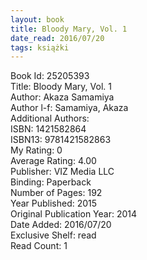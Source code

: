 ```yaml
---
layout: book
title: Bloody Mary, Vol. 1
date_read: 2016/07/20
tags: książki
---
```


Book Id: 25205393<br />
Title: Bloody Mary, Vol. 1<br />
Author: Akaza Samamiya<br />
Author l-f: Samamiya, Akaza<br />
Additional Authors: <br />
ISBN: 1421582864<br />
ISBN13: 9781421582863<br />
My Rating: 0<br />
Average Rating: 4.00<br />
Publisher: VIZ Media LLC<br />
Binding: Paperback<br />
Number of Pages: 192<br />
Year Published: 2015<br />
Original Publication Year: 2014<br />
Date Added: 2016/07/20<br />
Exclusive Shelf: read<br />
Read Count: 1<br />


